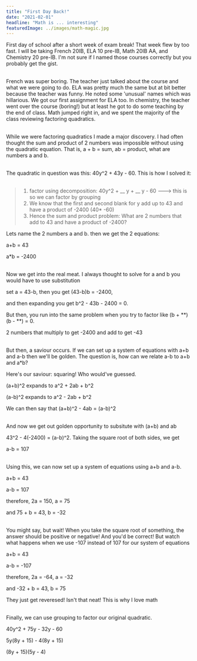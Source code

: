 ```yaml
---
title: "First Day Back!"
date: "2021-02-01"
headline: "Math is ... interesting"
featuredImage: ../images/math-magic.jpg
---
```


First day of school after a short week of exam break! That week flew by too fast. I will be taking French 20IB, ELA 10 pre-IB, Math 20IB AA, and Chemistry 20 pre-IB. I'm not sure if I named those courses correctly but you probably get the gist.  
<br>

French was super boring. The teacher just talked about the course and what we were going to do. ELA was pretty much the same but at bit better because the teacher was funny. He noted some 'unusual' names which was hillarious. We got our first assignment for ELA too. In chemistry, the teacher went over the course (boring!) but at least he got to do some teaching by the end of class. Math jumped right in, and we spent the majority of the class reviewing factoring quadratics.  
<br>

While we were factoring quadratics I made a major discovery. I had often thought the sum and product of 2 numbers was impossible without using the quadratic equation. That is, a + b = sum, ab = product, what are numbers a and b.  
<br>

The quadratic in question was this: 40y^2 + 43y - 60. This is how I solved it:  
<br>

> 1. factor using decomposition: 40y^2 + __ y + __ y - 60 ---> this is so we can factor by grouping
> 2. We know that the first and second blank for y add up to 43 and have a product of -2400 (40\* -60)
> 3. Hence the sum and product problem: What are 2 numbers that add to 43 and have a product of -2400?

Lets name the 2 numbers a and b. then we get the 2 equations:

a+b = 43

a\*b = -2400  
<br>

Now we get into the real meat. I always thought to solve for a and b you would have to use substitution

set a = 43-b, then you get (43-b)b = -2400,

and then expanding you get b^2 - 43b - 2400 = 0.

But then, you run into the same problem when you try to factor like (b + **)(b - **) = 0.

2 numbers that multiply to get -2400 and add to get -43   
<br>

But then, a saviour occurs. If we can set up a system of equations with a+b and a-b then we'll be golden. The question is, how can we relate a-b to a+b and a\*b?

Here's our saviour: squaring! Who would've guessed.

(a+b)^2 expands to a^2 + 2ab + b^2

(a-b)^2 expands to a^2 - 2ab + b^2

We can then say that (a+b)^2 - 4ab = (a-b)^2  
<br>

And now we get out golden opportunity to subsitute with (a+b) and ab

43^2 - 4(-2400) = (a-b)^2. Taking the square root of both sides, we get

a-b = 107  
<br>

Using this, we can now set up a system of equations using a+b and a-b.

a+b = 43

a-b = 107

therefore, 2a = 150, a = 75

and 75 + b = 43, b = -32  
<br>

You might say, but wait! When you take the square root of something, the answer should be positive or negative! And you'd be correct! But watch what happens when we use -107 instead of 107 for our system of equations

a+b = 43

a-b = -107

therefore, 2a = -64, a = -32

and -32 + b = 43, b = 75

They just get reveresed! Isn't that neat! This is why I love math  
<br>

Finally, we can use grouping to factor our original quadratic.

40y^2 + 75y - 32y - 60

5y(8y + 15) - 4(8y + 15)

(8y + 15)(5y - 4)
